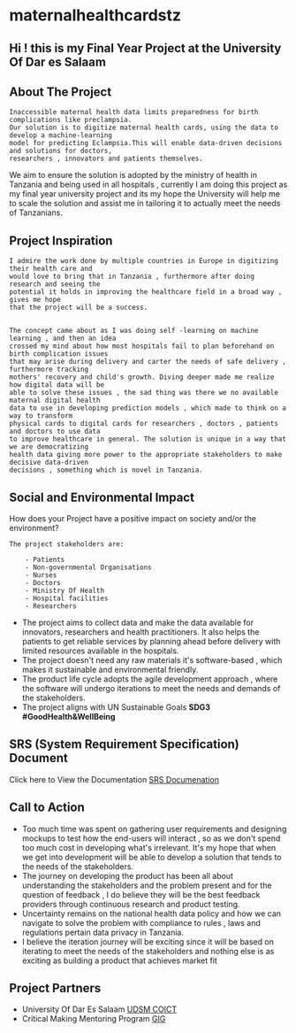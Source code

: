 # maternalhealthcardstz

## Hi ! this is my Final Year Project at the University Of Dar es Salaam

## About The Project

    Inaccessible maternal health data limits preparedness for birth complications like preclampsia.
    Our solution is to digitize maternal health cards, using the data to develop a machine-learning
    model for predicting Eclampsia.This will enable data-driven decisions and solutions for doctors,
    researchers , innovators and patients themselves.
    
We aim to ensure the solution is adopted by the ministry of health in Tanzania and being used in all hospitals , currently I am doing this project as my final year university project and its my hope the University will help me to scale the solution and assist me in tailoring it to actually meet the needs of Tanzanians.

##  Project Inspiration

    I admire the work done by multiple countries in Europe in digitizing their health care and
    would love to bring that in Tanzania , furthermore after doing research and seeing the 
    potential it holds in improving the healthcare field in a broad way , gives me hope 
    that the project will be a success.


    The concept came about as I was doing self -learning on machine learning , and then an idea 
    crossed my mind about how most hospitals fail to plan beforehand on birth complication issues
    that may arise during delivery and carter the needs of safe delivery , furthermore tracking 
    mothers' recovery and child's growth. Diving deeper made me realize how digital data will be
    able to solve these issues , the sad thing was there we no available maternal digital health
    data to use in developing prediction models , which made to think on a way to transform 
    physical cards to digital cards for researchers , doctors , patients and doctors to use data
    to improve healthcare in general. The solution is unique in a way that we are democratizing
    health data giving more power to the appropriate stakeholders to make decisive data-driven
    decisions , something which is novel in Tanzania.

## Social and Environmental Impact

How does your Project have a positive impact on society and/or the environment?

    The project stakeholders are:

        - Patients
        - Non-governmental Organisations
        - Nurses
        - Doctors
        - Ministry Of Health
        - Hospital facilities
        - Researchers

- The project aims to collect data and make the data available for innovators, researchers and health practitioners. It also helps the patients to get reliable services by planning ahead before delivery with limited resources available in the hospitals.
- The project doesn't need any raw materials it's software-based , which makes it sustainable and environmental friendly.
- The product life cycle adopts the agile development approach , where the software will undergo iterations to meet the needs and demands of the stakeholders.
- The project aligns with UN Sustainable Goals  **SDG3 #GoodHealth&WellBeing**

## SRS (System Requirement Specification) Document

Click here to View the Documentation [SRS Documenation](https://drive.google.com/file/d/1wnWIW4UnEqUynWZbBB_1GGPtLDnz_Bwj/view)

## Call to Action

- Too much time was spent on gathering user requirements and designing mockups to test how the end-users will interact , so as we don't spend too much cost in developing what's irrelevant.  It's my hope that when we get into development will be able to develop a solution that tends to the needs of the stakeholders.
- The journey on developing the product has been all about understanding the stakeholders and the problem present and for the question of feedback , I do believe they will be the best feedback providers through continuous research and product testing.
- Uncertainty remains on the national health data policy and how we can navigate to solve the problem with compliance to rules , laws and regulations pertain data privacy in Tanzania.
- I believe the iteration journey will be exciting since it will be based on iterating to meet the needs of the stakeholders and nothing else is as exciting as building a product that achieves market fit
## Project Partners

- University Of Dar Es Salaam [UDSM COICT](https://coict.udsm.ac.tz/)
- Critical Making Mentoring Program [GIG](https://globalinnovationgathering.org/)